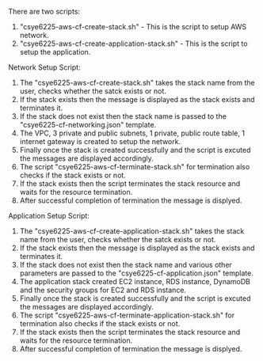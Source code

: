 There are two scripts:
1. "csye6225-aws-cf-create-stack.sh" - This is the script to setup AWS network.
2. "csye6225-aws-cf-create-application-stack.sh" - This is the script to setup the application.

Network Setup Script:
1. The "csye6225-aws-cf-create-stack.sh" takes the stack name from the user, checks whether the satck exists or not.
2. If the stack exists then the message is displayed as the stack exists and terminates it.
3. If the stack does not exist then the stack name is passed to the "csye6225-cf-networking.json" template.
4. The VPC, 3 private and public subnets, 1 private, public route table, 1 internet gateway is created to setup the network.
4. Finally once the stack is created successfully and the script is excuted the messages are displayed accordingly.
5. The script "csye6225-aws-cf-terminate-stack.sh" for termination also checks if the stack exists or not.
6. If the stack exists then the script terminates the stack resource and waits for the resource termination.
7. After successful completion of termination the message is displyed.

Application Setup Script:
1. The "csye6225-aws-cf-create-application-stack.sh" takes the stack name from the user, checks whether the satck exists or not.
2. If the stack exists then the message is displayed as the stack exists and terminates it.
3. If the stack does not exist then the stack name and various other parameters are passed to the "csye6225-cf-application.json"   template.
4. The application stack created EC2 instance, RDS instance, DynamoDB and the security groups for EC2 and RDS instance.
5. Finally once the stack is created successfully and the script is excuted the messages are displayed accordingly.
6. The script "csye6225-aws-cf-terminate-application-stack.sh" for termination also checks if the stack exists or not.
7. If the stack exists then the script terminates the stack resource and waits for the resource termination.
8. After successful completion of termination the message is displyed.
